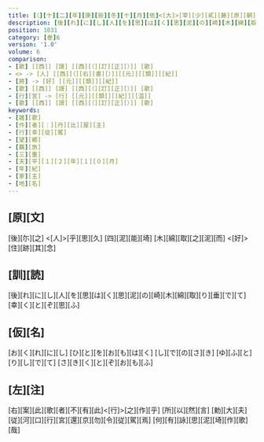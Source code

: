 ```yaml
---
title: [（][十][二][年][庚][辰][冬][十][月][依]<[大]>[宰][少][貳][藤][原][朝][臣][廣][嗣][謀][反][發][軍] [幸][于][伊][勢][國][之][時][）][丹][比][屋][主][真][人][歌][一][首]
description: [後][れ][に][し][人][を][思][は][く][思][泥][の][崎][木][綿][取][り][垂][で][て][幸][く][と][ぞ][思][ふ]
position: 1031
category: [巻]6
version: '1.0'
volume: 6
comparison:
- [歌] [[西]] [謌] [[西][（][訂][正][）]] [歌]
- <> -> [人] [[西][（][右][書][）]][[元]][[類]][[紀]]
- [將] -> [好] [[元]][[類]][[紀]]
- [歌] [[西]] [謌] [[西][（][訂][正][）]] [歌]
- [行][宮] -> [行] [[元]][[類]][[紀]][[温]]
- [歌] [[西]] [謌] [[西][（][訂][正][）]] [歌]
keywords:
- [雑][歌]
- [作][者][：][丹][比][屋][主]
- [行][幸][従][駕]
- [望][郷]
- [羈][旅]
- [三][重]
- [天][平][１][２][年][１][０][月]
- [年][紀]
- [家][主]
- [地][名]
---
```


## [原][文]

[後][尓][之] <[人]>[乎][思][久] [四][泥][能][埼] [木][綿][取][之][泥][而] <[好]>[住][跡][其][念]

## [訓][読]

[後][れ][に][し][人][を][思][は][く][思][泥][の][崎][木][綿][取][り][垂][で][て][幸][く][と][ぞ][思][ふ]

## [仮][名]

[お][く][れ][に][し] [ひ][と][を][お][も][は][く] [し][で][の][さ][き] [ゆ][ふ][と][り][し][で][て] [さ][き][く][と][ぞ][お][も][ふ]

## [左][注]

[右][案][此][歌][者][不][有][此]<[行]>[之][作][乎] [所][以][然][言] [勅][大][夫][従][河][口][行][宮][還][京][勿][令][従][駕][焉] [何][有][詠][思][泥][埼][作][歌][哉]
